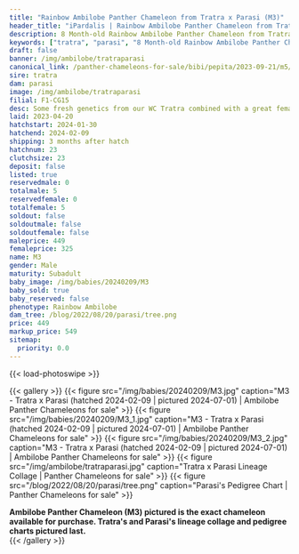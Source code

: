```yaml
---
title: "Rainbow Ambilobe Panther Chameleon from Tratra x Parasi (M3)"
header_title: "iPardalis | Rainbow Ambilobe Panther Chameleon from Tratra x Parasi | M3"
description: 8 Month-old Rainbow Ambilobe Panther Chameleon from Tratra and Parasi. Some fresh genetics from our WC Tratra combined with a great female from F1 Manjaka and Parasy! NA We've included sire and dam dendrograms if available, but you can view our Tratra or Parasi breeder pages for more information.
keywords: ["tratra", "parasi", "8 Month-old Rainbow Ambilobe Panther Chameleon", "baby chameleons for sale", "buy panther chameleon", "panther for sale", "ambilobe panther chameleons for sale", "ambilobe panther chameleon for sale"]
draft: false
banner: /img/ambilobe/tratraparasi
canonical_link: /panther-chameleons-for-sale/bibi/pepita/2023-09-21/m5/
sire: tratra
dam: parasi
image: /img/ambilobe/tratraparasi
filial: F1-CG15
desc: Some fresh genetics from our WC Tratra combined with a great female from F1 Manjaka and Parasy!
laid: 2023-04-20
hatchstart: 2024-01-30
hatchend: 2024-02-09
shipping: 3 months after hatch
hatchnum: 23
clutchsize: 23
deposit: false
listed: true
reservedmale: 0
totalmale: 5
reservedfemale: 0
totalfemale: 5
soldout: false
soldoutmale: false
soldoutfemale: false
maleprice: 449
femaleprice: 325
name: M3
gender: Male
maturity: Subadult
baby_image: /img/babies/20240209/M3
baby_sold: true
baby_reserved: false
phenotype: Rainbow Ambilobe
dam_tree: /blog/2022/08/20/parasi/tree.png
price: 449
markup_price: 549
sitemap: 
  priority: 0.0
---
```


{{< load-photoswipe >}}

{{< gallery >}}
  {{< figure src="/img/babies/20240209/M3.jpg" caption="M3 - Tratra x Parasi (hatched 2024-02-09 | pictured 2024-07-01) | Ambilobe Panther Chameleons for sale" >}}
  {{< figure src="/img/babies/20240209/M3_1.jpg" caption="M3 - Tratra x Parasi (hatched 2024-02-09 | pictured 2024-07-01) | Ambilobe Panther Chameleons for sale" >}}
  {{< figure src="/img/babies/20240209/M3_2.jpg" caption="M3 - Tratra x Parasi (hatched 2024-02-09 | pictured 2024-07-01) | Ambilobe Panther Chameleons for sale" >}}
  {{< figure src="/img/ambilobe/tratraparasi.jpg" caption="Tratra x Parasi Lineage Collage | Panther Chameleons for sale" >}}
  {{< figure src="/blog/2022/08/20/parasi/tree.png" caption="Parasi's Pedigree Chart | Panther Chameleons for sale" >}}
  <figcaption itemprop="description"><strong>Ambilobe Panther Chameleon (M3) pictured is the exact chameleon available for purchase. Tratra's and Parasi's lineage collage and pedigree charts pictured last.</strong></figcaption>
{{< /gallery >}}
